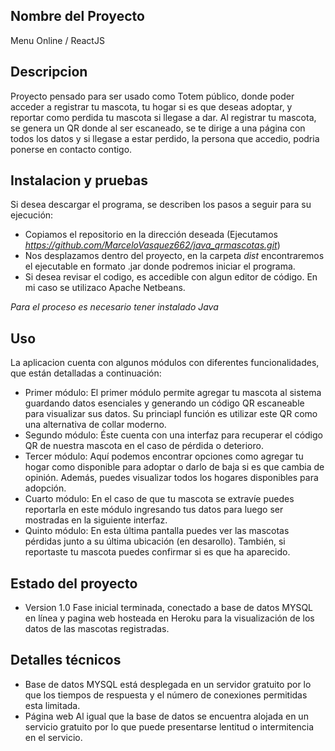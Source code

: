 ## Nombre del Proyecto

Menu Online / ReactJS

## Descripcion

Proyecto pensado para ser usado como Totem público, donde poder acceder a registrar tu mascota, tu hogar si es que deseas adoptar, y reportar como perdida tu mascota si llegase a dar. Al registrar tu mascota,
se genera un QR donde al ser escaneado, se te dirige a una página con todos los datos y si llegase a estar perdido, la persona que accedio, podria ponerse en contacto contigo.

## Instalacion y pruebas

Si desea descargar el programa,  se describen los pasos a seguir para su ejecución:

- Copiamos el repositorio en la dirección deseada (Ejecutamos *https://github.com/MarceloVasquez662/java_qrmascotas.git*)
- Nos desplazamos dentro del proyecto, en la carpeta *dist* encontraremos el ejecutable en formato .jar donde podremos iniciar el programa.
- Si desea revisar el codigo, es accedible con algun editor de código. En mi caso se utilizaco Apache Netbeans.

*Para el proceso es necesario tener instalado Java*

## Uso

La aplicacion cuenta con algunos módulos con diferentes funcionalidades, que están detalladas a continuación:

- Primer módulo: El primer módulo permite agregar tu mascota al sistema guardando datos esenciales y generando un código QR escaneable para visualizar sus datos. Su princiapl función es utilizar este QR como una alternativa de collar moderno. 
- Segundo módulo: Éste cuenta con una interfaz para recuperar el código QR de nuestra mascota en el caso de pérdida o deterioro.
- Tercer módulo: Aquí podemos encontrar opciones como agregar tu hogar como disponible para adoptar o darlo de baja si es que cambia de opinión. Además, puedes visualizar todos los hogares disponibles para adopción.
- Cuarto módulo: En el caso de que tu mascota se extravíe puedes reportarla en este módulo ingresando tus datos para luego ser mostradas en la siguiente interfaz.
- Quinto módulo: En esta última pantalla puedes ver las mascotas pérdidas junto a su última ubicación (en desarollo). También, si reportaste tu mascota puedes confirmar si es que ha aparecido.

## Estado del proyecto

- Version 1.0
Fase inicial terminada, conectado a base de datos MYSQL en línea y pagina web hosteada en Heroku para la visualización de los datos de las mascotas registradas.

## Detalles técnicos

- Base de datos
MYSQL está desplegada en un servidor gratuito por lo que los tiempos de respuesta y el número de conexiones permitidas esta limitada.
- Página web 
Al igual que la base de datos se encuentra alojada en un servicio gratuito por lo que puede presentarse lentitud o intermitencia en el servicio.

